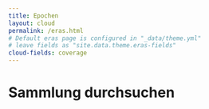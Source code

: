 ```yaml
---
title: Epochen
layout: cloud
permalink: /eras.html
# Default eras page is configured in "_data/theme.yml"
# leave fields as "site.data.theme.eras-fields"
cloud-fields: coverage
---
```


# Sammlung durchsuchen
